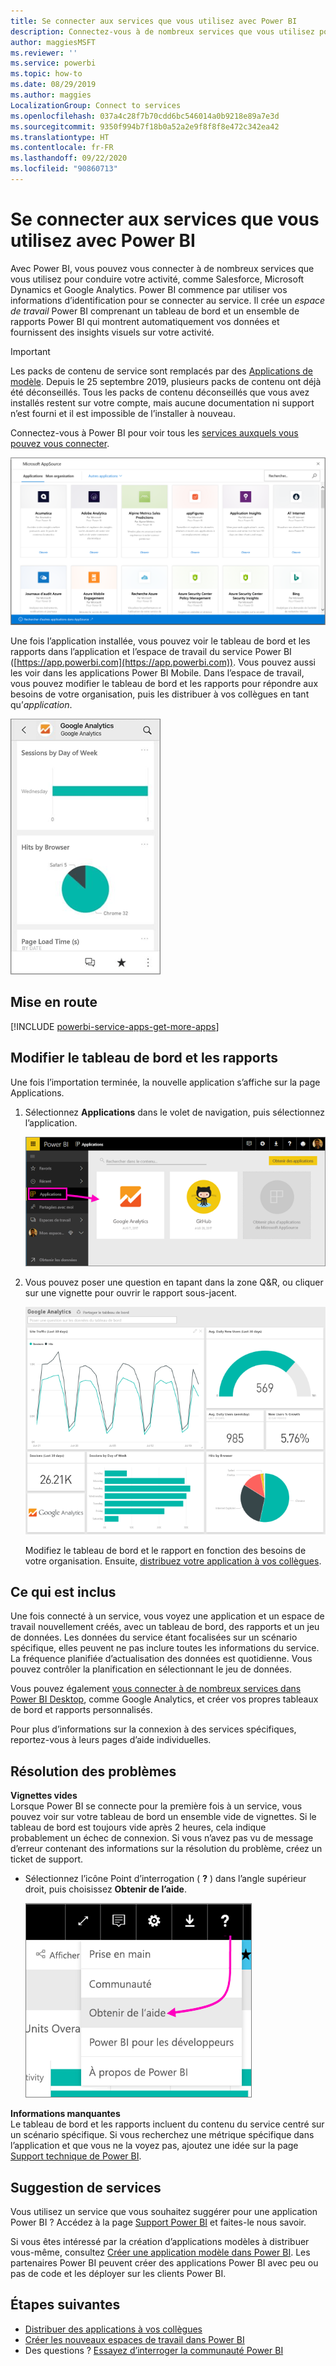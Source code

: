 ```yaml
---
title: Se connecter aux services que vous utilisez avec Power BI
description: Connectez-vous à de nombreux services que vous utilisez pour conduire votre activité, comme Salesforce, Microsoft Dynamics CRM et Google Analytics.
author: maggiesMSFT
ms.reviewer: ''
ms.service: powerbi
ms.topic: how-to
ms.date: 08/29/2019
ms.author: maggies
LocalizationGroup: Connect to services
ms.openlocfilehash: 037a4c28f7b70cdd6bc546014a0b9218e89a7e3d
ms.sourcegitcommit: 9350f994b7f18b0a52a2e9f8f8f8e472c342ea42
ms.translationtype: HT
ms.contentlocale: fr-FR
ms.lasthandoff: 09/22/2020
ms.locfileid: "90860713"
---
```

# <a name="connect-to-the-services-you-use-with-power-bi"></a>Se connecter aux services que vous utilisez avec Power BI
Avec Power BI, vous pouvez vous connecter à de nombreux services que vous utilisez pour conduire votre activité, comme Salesforce, Microsoft Dynamics et Google Analytics. Power BI commence par utiliser vos informations d’identification pour se connecter au service. Il crée un *espace de travail* Power BI comprenant un tableau de bord et un ensemble de rapports Power BI qui montrent automatiquement vos données et fournissent des insights visuels sur votre activité.

>[!IMPORTANT]
>Les packs de contenu de service sont remplacés par des [Applications de modèle](./service-template-apps-overview.md). Depuis le 25 septembre 2019, plusieurs packs de contenu ont déjà été déconseillés. Tous les packs de contenu déconseillés que vous avez installés restent sur votre compte, mais aucune documentation ni support n’est fourni et il est impossible de l’installer à nouveau.

Connectez-vous à Power BI pour voir tous les [services auxquels vous pouvez vous connecter](https://app.powerbi.com/getdata/services). 

![Applications AppSource](media/service-connect-to-services/overview.png)

Une fois l’application installée, vous pouvez voir le tableau de bord et les rapports dans l’application et l’espace de travail du service Power BI ([https://app.powerbi.com](https://app.powerbi.com)). Vous pouvez aussi les voir dans les applications Power BI Mobile. Dans l’espace de travail, vous pouvez modifier le tableau de bord et les rapports pour répondre aux besoins de votre organisation, puis les distribuer à vos collègues en tant qu’*application*. 

![Application Google Analytics dans l’application mobile Power BI](media/service-connect-to-services/power-bi-service-mobile-app-240.png)

## <a name="get-started"></a>Mise en route
[!INCLUDE [powerbi-service-apps-get-more-apps](../includes/powerbi-service-apps-get-more-apps.md)]

## <a name="edit-the-dashboard-and-reports"></a>Modifier le tableau de bord et les rapports
Une fois l’importation terminée, la nouvelle application s’affiche sur la page Applications.

1. Sélectionnez **Applications** dans le volet de navigation, puis sélectionnez l’application.
   
     ![Page Applications](media/service-connect-to-services/power-bi-service-apps-open-app.png)
2. Vous pouvez poser une question en tapant dans la zone Q&R, ou cliquer sur une vignette pour ouvrir le rapport sous-jacent. 
   
    ![Tableau de bord de Google Analytics](media/service-connect-to-services/googleanalytics2.png)
   
    Modifiez le tableau de bord et le rapport en fonction des besoins de votre organisation. Ensuite, [distribuez votre application à vos collègues](../collaborate-share/service-create-distribute-apps.md).

## <a name="whats-included"></a>Ce qui est inclus
Une fois connecté à un service, vous voyez une application et un espace de travail nouvellement créés, avec un tableau de bord, des rapports et un jeu de données. Les données du service étant focalisées sur un scénario spécifique, elles peuvent ne pas inclure toutes les informations du service. La fréquence planifiée d’actualisation des données est quotidienne. Vous pouvez contrôler la planification en sélectionnant le jeu de données.

Vous pouvez également [vous connecter à de nombreux services dans Power BI Desktop](desktop-data-sources.md), comme Google Analytics, et créer vos propres tableaux de bord et rapports personnalisés.  

Pour plus d’informations sur la connexion à des services spécifiques, reportez-vous à leurs pages d’aide individuelles.

## <a name="troubleshooting"></a>Résolution des problèmes
**Vignettes vides**  
Lorsque Power BI se connecte pour la première fois à un service, vous pouvez voir sur votre tableau de bord un ensemble vide de vignettes. Si le tableau de bord est toujours vide après 2 heures, cela indique probablement un échec de connexion. Si vous n’avez pas vu de message d’erreur contenant des informations sur la résolution du problème, créez un ticket de support.

* Sélectionnez l’icône Point d’interrogation ( **?** ) dans l’angle supérieur droit, puis choisissez **Obtenir de l’aide**.
  
    ![Icône Obtenir de l’aide](media/service-connect-to-services/power-bi-service-get-help.png)

**Informations manquantes**  
Le tableau de bord et les rapports incluent du contenu du service centré sur un scénario spécifique. Si vous recherchez une métrique spécifique dans l’application et que vous ne la voyez pas, ajoutez une idée sur la page [Support technique de Power BI](https://support.powerbi.com/forums/265200-power-bi).

## <a name="suggesting-services"></a>Suggestion de services
Vous utilisez un service que vous souhaitez suggérer pour une application Power BI ? Accédez à la page [Support Power BI](https://support.powerbi.com/forums/265200-power-bi) et faites-le nous savoir.

Si vous êtes intéressé par la création d’applications modèles à distribuer vous-même, consultez [Créer une application modèle dans Power BI](service-template-apps-create.md). Les partenaires Power BI peuvent créer des applications Power BI avec peu ou pas de code et les déployer sur les clients Power BI. 

## <a name="next-steps"></a>Étapes suivantes
* [Distribuer des applications à vos collègues](../collaborate-share/service-create-distribute-apps.md)
* [Créer les nouveaux espaces de travail dans Power BI](../collaborate-share/service-create-the-new-workspaces.md)
* Des questions ? [Essayez d’interroger la communauté Power BI](https://community.powerbi.com/)